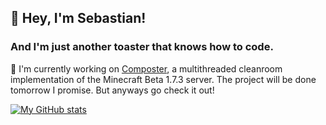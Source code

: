 ## 👋 Hey, I'm Sebastian! 
### And I'm just another toaster that knows how to code.

🔨 I'm currently working on [Composter](https://github.com/nkomarn/Composter), a multithreaded cleanroom implementation of the Minecraft Beta 1.7.3 server. The project will be done tomorrow I promise. But anyways go check it out!

[![My GitHub stats](https://github-readme-stats.vercel.app/api?username=isebasus)](https://github.com/anuraghazra/github-readme-stats)

